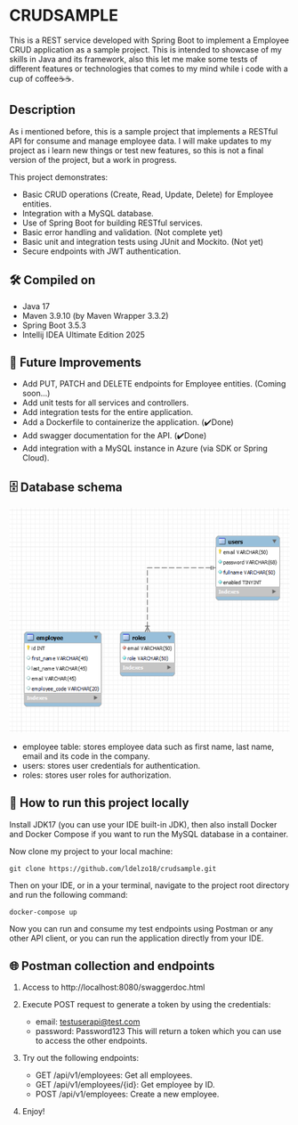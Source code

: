 # CRUDSAMPLE
This is a REST service developed with Spring Boot to implement a Employee CRUD application as a sample project. This is intended to
showcase of my skills in Java and its framework, also this let me make some tests of different features or technologies that comes to my
mind while i code with a cup of coffee☕☕.

## Description
As i mentioned before, this is a sample project that implements a RESTful API for consume and manage employee data. I will make updates
to my project as i learn new things or test new features, so this is not a final version of the project, but a work in progress.

This project demonstrates:
- Basic CRUD operations (Create, Read, Update, Delete) for Employee entities.
- Integration with a MySQL database.
- Use of Spring Boot for building RESTful services.
- Basic error handling and validation. (Not complete yet)
- Basic unit and integration tests using JUnit and Mockito. (Not yet)
- Secure endpoints with JWT authentication.

## 🛠 Compiled on
- Java 17
- Maven 3.9.10 (by Maven Wrapper 3.3.2)
- Spring Boot 3.5.3
- Intellij IDEA Ultimate Edition 2025

## 🔧 Future Improvements
- Add PUT, PATCH and DELETE endpoints for Employee entities. (Coming soon...)
- Add unit tests for all services and controllers.
- Add integration tests for the entire application.
- Add a Dockerfile to containerize the application. (✔️Done)
- Add swagger documentation for the API. (✔️Done)
- Add integration with a MySQL instance in Azure (via SDK or Spring Cloud).

## 🗄️ Database schema
![img.png](img.png)

- employee table: stores employee data such as first name, last name, email and its code in the company.  
- users: stores user credentials for authentication.  
- roles: stores user roles for authorization.

## 🚀 How to run this project locally
Install JDK17 (you can use your IDE built-in JDK), then also install Docker and Docker Compose if you want to run the MySQL database in a container.

Now clone my project to your local machine:
```
git clone https://github.com/ldelzo18/crudsample.git
```
Then on your IDE, or in a your terminal, navigate to the project root directory and run the following command:
```
docker-compose up
```
Now you can run and consume my test endpoints using Postman or any other API client, or you can run the application directly from your IDE.

## 🌐 Postman collection and endpoints

1. Access to http://localhost:8080/swaggerdoc.html
2. Execute POST request to generate a token by using the credentials:
   - email: testuserapi@test.com
   - password: Password123
    This will return a token which you can use to access the other endpoints.

3. Try out the following endpoints:
   - GET /api/v1/employees: Get all employees.
   - GET /api/v1/employees/{id}: Get employee by ID.
   - POST /api/v1/employees: Create a new employee.

4. Enjoy!
